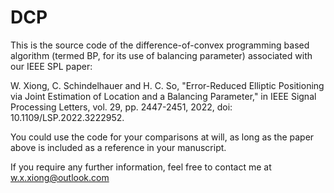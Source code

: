 # DCP

This is the source code of the difference-of-convex programming based algorithm (termed BP, for its use of balancing parameter) associated with our IEEE SPL paper:

W. Xiong, C. Schindelhauer and H. C. So, "Error-Reduced Elliptic Positioning via Joint Estimation of Location and a Balancing Parameter," in IEEE Signal Processing Letters, vol. 29, pp. 2447-2451, 2022, doi: 10.1109/LSP.2022.3222952.

You could use the code for your comparisons at will, as long as the paper above is included as a reference in your manuscript.

If you require any further information, feel free to contact me at w.x.xiong@outlook.com


